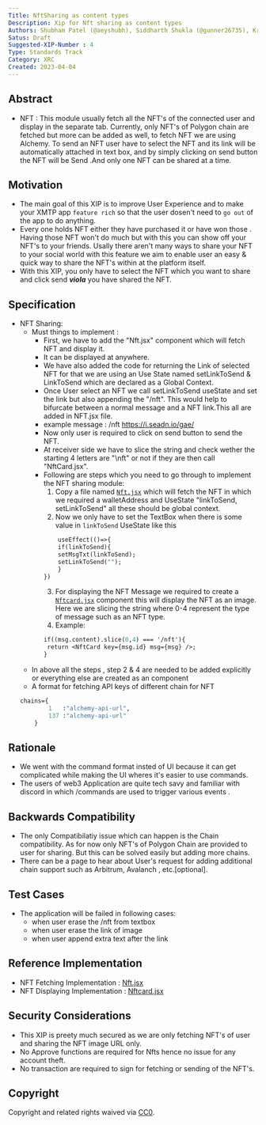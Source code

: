 ```yaml
---
Title: NftSharing as content types
Description: Xip for Nft sharing as content types 
Authors: Shubham Patel (@aeyshubh), Siddharth Shukla (@gunner26735), Krishn Panchal (@phovious14)
Satus: Draft
Suggested-XIP-Number : 4
Type: Standards Track
Category: XRC
Created: 2023-04-04
---
```


## Abstract

- NFT : This module usually fetch all the NFT's of the connected user and display in the separate tab. Currently, only NFT's of Polygon chain are fetched but more can be added as well, to fetch NFT we are using Alchemy. To send an NFT user have to select the NFT and its link will be automatically attached in text box, and by simply clicking on send button the NFT will be Send .And only one NFT can be shared at a time.    


## Motivation

- The main goal of this XIP is to improve User Experience and to make your XMTP app `feature rich` so that the user dosen't need to `go out` of the app to do anything.
- Every one holds NFT either they have purchased it or have won those . Having those NFT won't do much but with this you can show off your NFT's to your friends. Usally there aren't many ways to share your NFT to your social world with this feature we aim to enable user an easy & quick way to share the NFT's within at the platform itself. 
- With this XIP, you only have to select the NFT which you want to share and click send *__viola__* you have shared the NFT.   

## Specification

- NFT Sharing:
    - Must things to implement :
        - First, we have to add the "Nft.jsx" component  which will fetch NFT and display it. 
        - It can be displayed at anywhere.
        - We have also added the code for returning the Link of selected NFT for that we are using an Use State named setLinkToSend & LinkToSend which are declared as a Global Context. 
        - Once User select an NFT we call setLinkToSend useState and set the link but also appending the "/nft". This would help to bifurcate between a normal message and a NFT link.This all are added in NFT.jsx file.
        - example message : /nft https://i.seadn.io/gae/
        - Now only user is required to click on send button to send the NFT.
        - At receiver side we have to slice the string and check wether the starting 4 letters are "\nft" or not if they are then call "NftCard.jsx".
        - Following are steps which you need to go through to implement the NFT sharing module:
            1. Copy a file named [`Nft.jsx`](https://github.com/gunner26735/XIP-NFT_Sharing-ref/blob/main/Nft.jsx "NFT") which will fetch the NFT in which we required a walletAddress and UseState "linkToSend, setLinkToSend" all these should be global context.
            2. Now we only have to set the TextBox when there is some value in `linkToSend` UseState like this 
            ``` protobuf 
                useEffect(()=>{
                if(linkToSend){
                setMsgTxt(linkToSend);
                setLinkToSend("");
                }
            })
            ```
            3. For displaying the NFT Message we required to create a [`Nftcard.jsx`](https://github.com/gunner26735/XIP-NFT_Sharing-ref/blob/main/NftCard.jsx "NFTCard") component this will display the NFT as an image. Here we are slicing the string where 0-4 represent the type of message such as an NFT type. 
            4. Example: 
             ``` protobuf 
            if((msg.content).slice(0,4) === '/nft'){
              return <NftCard key={msg.id} msg={msg} />;
            }
            ```
    - In above all the steps , step 2 & 4 are needed to be added explicitly or everything else are created as an component
    - A format for fetching API keys of different chain for NFT 
    ``` protobuf
    chains={
            1   :"alchemy-api-url",
            137 :"alchemy-api-url"
        }
     ```
    
    
## Rationale

- We went with the command format insted of UI because it can get complicated while making the UI wheres it's easier to use commands.
- The users of web3 Application are quite tech savy and familiar with discord in which /commands are used to trigger various events .

## Backwards Compatibility

- The only Compatibilatiy issue which can happen is the Chain compatibility. As for now only NFT's of Polygon Chain are provided to user for sharing. But this can be solved easily but adding more chains.
- There can be a page to hear about User's request for adding additional chain support such as Arbitrum, Avalanch , etc.[optional].

## Test Cases

- The application will be failed in following cases:
    - when user erase the /nft from textbox 
    - when user erase the link of image 
    - when user append extra text after the link

## Reference Implementation

- NFT Fetching Implementation   : [Nft.jsx](https://github.com/gunner26735/XIP-NFT_Sharing-ref/blob/main/Nft.jsx "NFT")
- NFT Displaying Implementation : [Nftcard.jsx](https://github.com/gunner26735/XIP-NFT_Sharing-ref/blob/main/NftCard.jsx "NFTCard")

## Security Considerations

- This XIP is preety much secured as we are only fetching NFT's of user and sharing the NFT image URL only.
- No Approve functions are required for Nfts hence no issue for any account theft.
- No transaction are required to sign for fetching or sending of the NFT's.

## Copyright

Copyright and related rights waived via [CC0](https://creativecommons.org/publicdomain/zero/1.0/).
